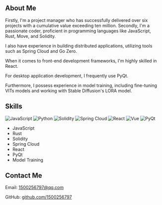 ## About Me
Firstly, I'm a project manager who has successfully delivered over six projects with a cumulative value exceeding ten million. Secondly, I'm a passionate coder, proficient in programming languages like JavaScript, Rust, Move, and Solidity.

I also have experience in building distributed applications, utilizing tools such as Spring Cloud and Go Zero.

When it comes to front-end development frameworks, I'm highly skilled in React.

For desktop application development, I frequently use PyQt.

Furthermore, I possess experience in model training, including fine-tuning VITs models and working with Stable Diffusion's LORA model.

## Skills

<div align="left"> <img src="https://img.shields.io/badge/-JavaScript-F7DF1E?style=flat-square&logo=javascript&logoColor=white" alt="JavaScript"> <img src="https://img.shields.io/badge/-Python-3776AB?style=flat-square&logo=python&logoColor=white" alt="Python"> <img src="https://img.shields.io/badge/-Solidity-363636?style=flat-square&logo=ethereum&logoColor=white" alt="Solidity"> <img src="https://img.shields.io/badge/-Spring%20Cloud-6DB33F?style=flat-square&logo=spring&logoColor=white" alt="Spring Cloud"> <img src="https://img.shields.io/badge/-React-61DAFB?style=flat-square&logo=react&logoColor=white" alt="React"> <img src="https://img.shields.io/badge/-Vue-4FC08D?style=flat-square&logo=vue.js&logoColor=white" alt="Vue"> <img src="https://img.shields.io/badge/-PyQt-41CD52?style=flat-square&logo=qt&logoColor=white" alt="PyQt"> </div>


- JavaScript
- Rust
- Solidity
- Spring Cloud
- React
- PyQt
- Model Training

## Contact Me
Email: 1500256797@qq.com

GitHub: [github.com/1500256797](https://github.com/1500256797/)


